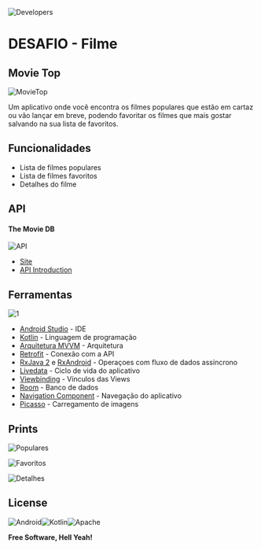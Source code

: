 ![Developers](https://www.gstatic.com/devrel-devsite/prod/vb06d4bce6b32c84cf01c36dffa546f7ea4ff7fc8fcd295737b014c1412e4d118/android/images/lockup.svg)
# DESAFIO - Filme
## Movie Top

![MovieTop](https://snz04pap002files.storage.live.com/y4mMOxdrN5h8N8-B7I4-9yOXvPgdbQaogJmJeZZPOY3ppdb5ZNSJD9fUJXBPxd5oDhnSibAHITb9hw4f2Dti9XaGpC7wEBos_FOBqfRISlpJK0VTjMRepiPpzWBwjagKf9irZnRXZ3yThxrrf1P0o1jZ9hU-LL-Ai_xMyaB1vjoQWu6XJXqUeOhyCpDFUbKuSQa?width=112&height=112&cropmode=none)


Um aplicativo onde você encontra os filmes populares que estão em cartaz ou vão lançar em breve, podendo favoritar os filmes que mais gostar salvando na sua lista de favoritos.

## Funcionalidades

- Lista de filmes populares
- Lista de filmes favoritos
- Detalhes do filme

## API
#### The Movie DB
![API](https://snz04pap002files.storage.live.com/y4mLBX-R7x4O7OSnMviSh6nCXumYtEw_lhPpwAi3a7T_d1ot00Sp9LfmXuhmtvT3F0c7DhGILAjQzEagOS901WuFjttp6DJDHOyd_iTkwUslPGam5R3MvHbrSxzzUEuufRNdrGxHStN0TOf5OOWN6EEoHyzPqzUCS-I584lRI0lKZHf0v-VkGMavUlUtZ34ts-f?width=99&height=73&cropmode=none)
- [Site](https://www.themoviedb.org/)
- [API Introduction](https://developers.themoviedb.org/3/getting-started/introduction)

## Ferramentas
![1](https://media-exp3.licdn.com/dms/image/C4D12AQGGUHzE2t4HeQ/article-cover_image-shrink_600_2000/0/1523403131184?e=1628726400&v=beta&t=IfkGYvqCvABrS2bvW_vjmhXmumeEvZD-Z1Q5BJbwXbY)
- [Android Studio] - IDE
- [Kotlin] - Linguagem de programação 
- [Arquitetura MVVM] - Arquitetura
- [Retrofit] - Conexão com a API
- [RxJava 2] e [RxAndroid] - Operaçoes com fluxo de dados assíncrono
- [Livedata] - Ciclo de vida do aplicativo
- [Viewbinding] - Vínculos das Views
- [Room] - Banco de dados
- [Navigation Component] - Navegação do aplicativo
- [Picasso] - Carregamento de imagens

## Prints
![Populares](https://snz04pap002files.storage.live.com/y4mRmR5-Rn0VFFko8epCF51Qcg01r0P1zajI87mrxzacWMvcnG5Yz3JYm5Ad_RfsvotpqN9w1HSoAI60v-b3kXGpRCU8QqZL3_4V5HLAA_8xc9c-LrnSSjT6JSUnHZxEHKH7kwIUV4Nxtk1AG2pDX8a5eq53lKBa6m0qtO7M40dWmDAmHxmlsbu4HKpVLn4ApJ1?width=403&height=862&cropmode=none)

![Favoritos](https://snz04pap002files.storage.live.com/y4mFs7lQ7h8z-KDLdgB0OYF69yFqJBwX6_JLQhiP1P-PjMY6yInYCUARmVgElVLoLbdvSu3_VqQmhN53CYG1uBF0CjAaD19KhWlXs8OXEeQJL9pZHLS-HhjbQqmfHjgDyhqZAHJGVvmOk4SLtlgjfhEEwzJglMeMjd_njYhK6qalDHMzmBLN2IGdTeqKZX4mL_G?width=407&height=856&cropmode=none)

![Detalhes](https://snz04pap002files.storage.live.com/y4mCfqJ5pR5IGnKbwCJSq1S53N8Rcv9k8Cjy8LlBNeguYb31pMcXHFNW_sl4rkL-SrCHLPnsygsUisxIBKwdxUBSqwt8qoy1etBdMvdzWE-QKMMPx__zRNRFaYVKn7s696-ivxeGE1pItGgG8Bu3c6leTIZXmOrffcdfeVtHSc05Hfi1xOItbyCCyNyDYeFMvS6?width=408&height=865&cropmode=none)
## License
![Android](https://developer.android.com/images/spot-icons/android-studio.svg?hl=pt)![Kotlin](https://developer.android.com/images/spot-icons/kotlin-certified.svg?hl=pt)![Apache](https://www.apache.org/img/asf-estd-1999-logo.jpg)

**Free Software, Hell Yeah!**

[//]: # ()

   [Android Studio]: <https://developer.android.com/studio?hl=pt>
   [Kotlin]: <https://developer.android.com/kotlin?hl=pt>
   [Arquitetura MVVM]: <https://developer.android.com/topic/libraries/architecture/images/final-architecture.png>
   [Retrofit]: <https://square.github.io/retrofit/>
   [RxJava 2]: <https://github.com/ReactiveX/RxJava>
   [RxAndroid]: <https://github.com/ReactiveX/RxAndroid>
   [Livedata]: <https://developer.android.com/topic/libraries/architecture/livedata?hl=pt-br>
   [Viewbinding]: <https://developer.android.com/topic/libraries/view-binding?hl=pt-br>
   [Room]: <https://developer.android.com/training/data-storage/room>
   [Navigation Component]: <https://developer.android.com/guide/navigation/navigation-getting-started>
   [Picasso]: <https://square.github.io/picasso/>
